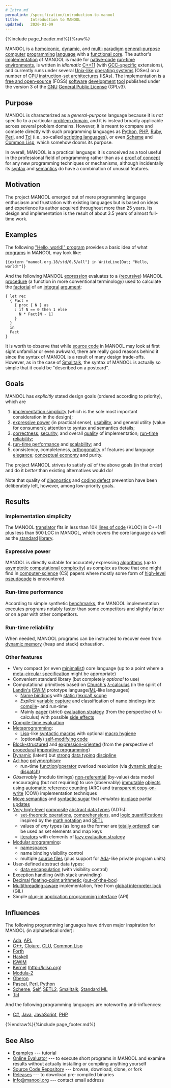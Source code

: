 ```yaml
---
# Intro.md
permalink: /specification/introduction-to-manool
title:     Introduction to MANOOL
updated:   2020-01-09
---
```


{%include page_header.md%}{%raw%}


MANOOL is a [homoiconic][], [dynamic][], and [multi-paradigm][] [general-purpose][] [computer][] [programming][] [language][] with a [functional core][]. The
author's [implementation][] of MANOOL is made for [native-code][] [run-time][] [environments][], is written in *idiomatic* [C++11][] (with [GCC-specific][]
extensions), and currently runs under several [Unix-like][] [operating systems][] (OSes) on a number of [CPU][] [instruction-set architectures][] (ISAs). The
implementation is a [free and open-source][] (FOSS) [software][] [development][] [tool][] published under the version 3 of the [GNU][] [General Public
License][] (GPLv3).

[homoiconic]:                    //en.wikipedia.org/wiki/Homoiconic                           "Wikipedia: Homoiconic"
[dynamic]:                       //en.wikipedia.org/wiki/Dynamic_programming_language         "Wikipedia: Dynamic programming language"
[multi-paradigm]:                //en.wikipedia.org/wiki/Programming_paradigm                 "Wikipedia: Programming paradigm"
[general-purpose]:               //en.wikipedia.org/wiki/General-purpose_programming_language "Wikipedia: General-purpose programming language"
[computer]:                      //en.wikipedia.org/wiki/Computer                             "Wikipedia: Computer"
[programming]:                   //en.wikipedia.org/wiki/Computer_programming                 "Wikipedia: Computer programming"
[language]:                      //en.wikipedia.org/wiki/Programming_language                 "Wikipedia: Programming language"
[functional core]:               //en.wikipedia.org/wiki/Functional_programming               "Wikipedia: Functional programming"
[implementation]:                //en.wikipedia.org/wiki/Programming_language_implementation  "Wikipedia: Programming language implementation"
[native-code]:                   //en.wikipedia.org/wiki/Native_code                          "Wikipedia: Native code"
[run-time]:                      //en.wikipedia.org/wiki/Run_time_(program_lifecycle_phase)   "Wikipedia: Run time"
[environments]:                  //en.wikipedia.org/wiki/Runtime_environments                 "Wikipedia: Runtime environments"
[GCC-specific]:                  //en.wikipedia.org/wiki/GNU_Compiler_Collection              "Wikipedia: GNU Compiler Collection"
[Unix-like]:                     //en.wikipedia.org/wiki/Unix-like                            "Wikipedia: Unix-like"
[operating systems]:             //en.wikipedia.org/wiki/Operating_systems                    "Wikipedia: Operating systems"
[CPU]:                           //en.wikipedia.org/wiki/Central_processing_unit              "Wikipedia: Central processing unit"
[instruction-set architectures]: //en.wikipedia.org/wiki/Instruction_set_architectures        "Wikipedia: Instruction set architectures"
[free and open-source]:          //en.wikipedia.org/wiki/Free_and_open-source                 "Wikipedia: Free and open-source"
[software]:                      //en.wikipedia.org/wiki/Software                             "Wikipedia: Software"
[development]:                   //en.wikipedia.org/wiki/Software_development                 "Wikipedia: Software development"
[tool]:                          //en.wikipedia.org/wiki/Development_tool                     "Wikipedia: Development tool"
[GNU]:                           //en.wikipedia.org/wiki/GNU_Project                          "Wikipedia: GNU Project"
[General Public License]:        //en.wikipedia.org/wiki/General_Public_License               "Wikipedia: General Public License"


Purpose
----------------------------------------------------------------------------------------------------------------------------------------------------------------

MANOOL is characterized as a _general-purpose_ language because it is *not* specific to a particular [problem domain][], and it is instead broadly applicable
across several problem domains. However, it is meant to compare and compete directly with such programming languages as [Python], [PHP], [Ruby], [Perl], and
[Tcl][] (i.e., so-called [scripting languages][]), or even [Scheme] and [Common Lisp], which somehow dooms its purpose.

In overall, MANOOL is a practical language: it is conceived as a tool useful in the professional field of programming rather than as a [proof of concept][] for
any new programming techniques or mechanisms, although incidentally its [syntax][] and [semantics][] do have a combination of unusual features.

[problem domain]:      //en.wikipedia.org/wiki/Problem_domain                 "Wikipedia: Problem domain"
[scripting languages]: //en.wikipedia.org/wiki/Scripting_languages            "Wikipedia: Scripting languages"
[proof of concept]:    //en.wikipedia.org/wiki/Proof_of_concept               "Wikipedia: Proof of concept"
[syntax]:              //en.wikipedia.org/wiki/Syntax_(programming_languages) "Wikipedia: Syntax"
[semantics]:           //en.wikipedia.org/wiki/Semantics_(computer_science)   "Wikipedia: Semantics"


Motivation
----------------------------------------------------------------------------------------------------------------------------------------------------------------

The project MANOOL emerged out of mere programming language enthusiasm and frustration with existing languages but is based on ideas and experience its author
acquired throughout more than 25 years. Its design and implementation is the result of about 3.5 years of almost full-time work.


Examples
----------------------------------------------------------------------------------------------------------------------------------------------------------------

The following ["Hello, world!" program][] provides a basic idea of what [programs][] in MANOOL may look like:

    {{extern "manool.org.18/std/0.5/all"} in WriteLine[Out; "Hello, world!"]}

And the following MANOOL [expression][] evaluates to a ([recursive][]) MANOOL [procedure][] (a function in more conventional terminology) used to calculate the
[factorial][] of an [integral][] [argument][]:

    { let rec
      { Fact =
        { proc { N } as
        : if N == 0 then 1 else
          N * Fact[N - 1]
        }
      }
      in
      Fact
    }

It is worth to observe that while [source code][] in MANOOL may look at first sight unfamiliar or even awkward, there are really good reasons behind it since
the syntax of MANOOL is a result of many design trade-offs. However, as in the case of [Smalltalk], the syntax of MANOOL is actually so simple that it could be
"described on a postcard".

["Hello, world!" program]: //en.wikipedia.org/wiki/%22Hello,_World!%22_program     "Wikipedia: &ldquo;Hello, World!&rdquo; program"
[programs]:                //en.wikipedia.org/wiki/Computer_programs               "Wikipedia: Computer programs"
[expression]:              //en.wikipedia.org/wiki/Expression_(computer_science)   "Wikipedia: Expression"
[recursive]:               //en.wikipedia.org/wiki/Recursive_(computer_science)    "Wikipedia: Recursive"
[procedure]:               //en.wikipedia.org/wiki/Procedure_(computer_science)    "Wikipedia: Procedure"
[factorial]:               //en.wikipedia.org/wiki/Factorial                       "Wikipedia: Factorial"
[integral]:                //en.wikipedia.org/wiki/Integer                         "Wikipedia: Integer"
[argument]:                //en.wikipedia.org/wiki/Argument_(computer_programming) "Wikipedia: Argument"
[source code]:             //en.wikipedia.org/wiki/Source_code                     "Wikipedia: Source code"


Goals
----------------------------------------------------------------------------------------------------------------------------------------------------------------

MANOOL has *explicitly* stated design goals (ordered according to priority), which are
  1. [implementation simplicity][] (which is the sole most important consideration in the design);
  2. [expressive power][] (in practical sense), [usability][], and general utility (value for consumers); attention to syntax and semantics details;
  3. [correctness][], [security][], and overall [quality][] of implementation; [run-time reliability][];
  4. [run-time performance][] and [scalability][]; and
  5. consistency, completeness, [orthogonality][] of features and language [elegance][]; [conceptual economy][] and purity.

The project MANOOL strives to satisfy *all* of the above goals (in that order) and do it *better* than existing alternatives would do!

Note that quality of [diagnostics][] and [coding defect][] prevention have been deliberately left, however, among low-priority goals.

[implementation simplicity]: //en.wikipedia.org/wiki/Worse_is_better                     "Wikipedia: Worse is better"
[expressive power]:          //en.wikipedia.org/wiki/Expressive_power_(computer_science) "Wikipedia: Expressive power"
[usability]:                 //en.wikipedia.org/wiki/Usability                           "Wikipedia: Usability"
[correctness]:               //en.wikipedia.org/wiki/Correctness_(computer_science)      "Wikipedia: Correctness"
[security]:                  //en.wikipedia.org/wiki/Secure_coding                       "Wikipedia: Secure coding"
[quality]:                   //en.wikipedia.org/wiki/Software_quality                    "Wikipedia: Software quality"
[run-time reliability]:      //en.wikipedia.org/wiki/Reliability_engineering             "Wikipedia: Reliability engineering"
[run-time performance]:      //en.wikipedia.org/wiki/Benchmark_(computing)               "Wikipedia: Benchmark"
[scalability]:               //en.wikipedia.org/wiki/Scalability                         "Wikipedia: Scalability"
[orthogonality]:             //en.wikipedia.org/wiki/Orthogonality_(programming)         "Wikipedia: Orthogonality"
[elegance]:                  //en.wikipedia.org/wiki/Elegance                            "Wikipedia: Elegance"
[conceptual economy]:        //en.wikipedia.org/wiki/Occam%27s_razor                     "Wikipedia: Occam's razor"
[diagnostics]:               //en.wikipedia.org/wiki/Diagnostics                         "Wikipedia: Diagnostics"
[coding defect]:             //en.wikipedia.org/wiki/Software_defect                     "Wikipedia: Software defect"


Results
----------------------------------------------------------------------------------------------------------------------------------------------------------------

### Implementation simplicity
The MANOOL [translator][] fits in less than 10K [lines of code][] (KLOC) in C++11 plus less than 500 LOC in MANOOL, which covers the core language as well as
the [standard][] [library][].

[translator]:    //en.wikipedia.org/wiki/Translator_(computing) "Wikipedia: Translator"
[lines of code]: //en.wikipedia.org/wiki/Lines_of_code          "Wikipedia: Lines of code"
[standard]:      //en.wikipedia.org/wiki/Standard_library       "Wikipedia: Standard library"
[library]:       //en.wikipedia.org/wiki/Library_(computing)    "Wikipedia: Library"

### Expressive power
MANOOL is directly suitable for accurately expressing [algorithms][] (*up to* [asymptotic computational complexity][]) as complex as those that one might find
in [computer-science][] (CS) papers where mostly some form of [high-level][] [pseudocode][] is encountered.

[algorithms]:                          //en.wikipedia.org/wiki/Algorithms                          "Wikipedia: Algorithms"
[asymptotic computational complexity]: //en.wikipedia.org/wiki/Asymptotic_computational_complexity "Wikipedia: Asymptotic computational complexity"
[computer-science]:                    //en.wikipedia.org/wiki/Computer_science                    "Wikipedia: Computer science"
[high-level]:                          //en.wikipedia.org/wiki/High-level_programming_language     "Wikipedia: High-level programming language"
[pseudocode]:                          //en.wikipedia.org/wiki/Pseudocode                          "Wikipedia: Pseudocode"

### Run-time performance
According to simple synthetic [benchmarks][], the MANOOL implementation executes programs notably faster than some competitors and slightly faster or on a par
with other competitors.

[benchmarks]: //en.wikipedia.org/wiki/Benchmark_(computing) "Wikipedia: Benchmark"

### Run-time reliability
When needed, MANOOL programs can be instructed to recover even from [dynamic memory][] (heap and stack) exhaustion.

[dynamic memory]: //en.wikipedia.org/wiki/Dynamic_memory "Wikipedia: Dynamic memory"

### Other features
* Very compact (or even [minimalist][]) core language (up to a point where a [meta-circular specification][] might be appropriate)
* Convenient standard library (but completely *optional* to use)
* Computational primitives based on [Church's][] [&lambda;-calculus][] (in the spirit of [Landin's][] [ISWIM] prototype language/[ML]-like languages)
    - [Name bindings][] with [static (lexical) scope][]
    - *Explicit* [variable capture][] and classification of name bindings into [compile][compile-time]- and run-time
    - Mainly [eager][] (strict) [evaluation strategy][] (from the perspective of &lambda;-calculus) with possible [side effects][]
* [Compile-time evaluation][]
* [Metaprogramming][]:
    - [Lisp]-like [syntactic macros][] with optional [macro hygiene][]
    - (optionally) [self-modifying code][]
* [Block-structured][] and [expression-oriented][] (from the perspective of [procedural][] [imperative programming][])
* [Dynamic][dynamic typing] (latent) but [strong][strong typing] [data typing][] [discipline][typing discipline]
* [Ad-hoc][ad-hoc polymorphism] [polymorphism][]:
    - run-time [function][function overload]/[operator][operator overload] overload resolution (via [dynamic single-dispatch][])
* *Observably* (modulo timings) [non-referential][] (by-value) data model encouraging (but not requiring) to use (observably) [immutable][] [objects][] using
  [automatic reference counting][] (ARC) and [transparent copy-on-write][] (COW) implementation techniques
* [Move semantics][] and [syntactic sugar][] that *emulates* [in-place][in-place updates] partial [updates][]
* [Very high-level][] [composite][composite types] [abstract data types][] (ADTs):
    - [set-theoretic operations][], [comprehensions][], and [logic quantifications][] inspired by the [math notation][] and [SETL]
    - values of *any* types (as long as the former are [totally ordered][]) can be used as set elements and map keys
    - [iterators][] with elements of [lazy evaluation strategy][]
* [Modular programming][]:
    - [namespaces][]
    - name binding visibility control
    - multiple [source files][] (plus support for [Ada]-like private program units)
* User-defined abstract data types:
    - [data encapsulation][] (with visibility control)
* [Exception handling][] (with stack unwinding)
* [Decimal][] [floating-point arithmetic][] ([out-of-the-box][])
* [Multithreading-aware][] implementation, free from [global interpreter lock][] (GIL)
* Simple [plug-in][] [application programming interface][] (API)

[minimalist]:                         //en.wikipedia.org/wiki/Minimalism_(computing)                   "Wikipedia: Minimalism"
[meta-circular specification]:        //en.wikipedia.org/wiki/Meta-circular_evaluator                  "Wikipedia: Meta-circular evaluator"
[Church's]:                           //en.wikipedia.org/wiki/Alonzo_Church                            "Wikipedia: Alonzo Church"
[&lambda;-calculus]:                  //en.wikipedia.org/wiki/&lambda;-calculus                        "Wikipedia: &lambda;-calculus"
[Landin's]:                           //en.wikipedia.org/wiki/Peter_Landin                             "Wikipedia: Peter Landin"
[Name bindings]:                      //en.wikipedia.org/wiki/Name_binding                             "Wikipedia: Name binding"
[static (lexical) scope]:             //en.wikipedia.org/wiki/Static_scope                             "Wikipedia: Static scope"
[variable capture]:                   //en.wikipedia.org/wiki/Closure_(computer_programming)           "Wikipedia: Closure"
[compile-time]:                       //en.wikipedia.org/wiki/Compile-time                             "Wikipedia: Compile-time"
[eager]:                              //en.wikipedia.org/wiki/Eager_evaluation                         "Wikipedia: Eager evaluation"
[evaluation strategy]:                //en.wikipedia.org/wiki/Evaluation_strategy                      "Wikipedia: Evaluation strategy"
[side effects]:                       //en.wikipedia.org/wiki/Side_effect_(computer_science)           "Wikipedia: Side effect"
[Compile-time evaluation]:            //en.wikipedia.org/wiki/General_constant_expressions             "Wikipedia: General constant expressions"
[Metaprogramming]:                    //en.wikipedia.org/wiki/Metaprogramming                          "Wikipedia: Metaprogramming"
[syntactic macros]:                   //en.wikipedia.org/wiki/Macro_(computer_science)                 "Wikipedia: Macro"
[macro hygiene]:                      //en.wikipedia.org/wiki/Hygienic_macro                           "Wikipedia: Hygienic macro"
[self-modifying code]:                //en.wikipedia.org/wiki/Self-modifying_code                      "Wikipedia: Self-modifying code"
[Block-structured]:                   //en.wikipedia.org/wiki/Block_(programming)                      "Wikipedia: Block"
[expression-oriented]:                //en.wikipedia.org/wiki/Expression-oriented_programming_language "Wikipedia: Expression-oriented programming language"
[procedural]:                         //en.wikipedia.org/wiki/Procedural_programming                   "Wikipedia: Procedural programming"
[imperative programming]:             //en.wikipedia.org/wiki/Imperative_programming                   "Wikipedia: Imperative programming"
[dynamic typing]:                     //en.wikipedia.org/wiki/Latent_typing                            "Wikipedia: Latent typing"
[strong typing]:                      //en.wikipedia.org/wiki/Strong_typing                            "Wikipedia: Strong typing"
[data typing]:                        //en.wikipedia.org/wiki/Data_typing                              "Wikipedia: Data typing"
[typing discipline]:                  //en.wikipedia.org/wiki/Type_system                              "Wikipedia: Type system"
[ad-hoc polymorphism]:                //en.wikipedia.org/wiki/Ad-hoc_polymorphism                      "Wikipedia: Ad-hoc polymorphism"
[polymorphism]:                       //en.wikipedia.org/wiki/Polymorphism_(computer_science)          "Wikipedia: Polymorphism"
[function overload]:                  //en.wikipedia.org/wiki/Function_overloading                     "Wikipedia: Function overloading"
[operator overload]:                  //en.wikipedia.org/wiki/Operator_overloading                     "Wikipedia: Operator overloading"
[dynamic single-dispatch]:            //en.wikipedia.org/wiki/Dynamic_dispatch                         "Wikipedia: Dynamic dispatch"
[non-referential]:                    //en.wikipedia.org/wiki/Reference_(computer_science)             "Wikipedia: Reference"
[immutable]:                          //en.wikipedia.org/wiki/Immutable_object                         "Wikipedia: Immutable object"
[objects]:                            //en.wikipedia.org/wiki/Object_(computer_science)                "Wikipedia: Object"
[automatic reference counting]:       //en.wikipedia.org/wiki/Reference_counting                       "Wikipedia: Reference counting"
[transparent copy-on-write]:          //en.wikipedia.org/wiki/Copy-on-write                            "Wikipedia: Copy-on-write"
[Move semantics]:                     //en.wikipedia.org/wiki/C%2B%2B11                                "Wikipedia: C++11"
[syntactic sugar]:                    //en.wikipedia.org/wiki/Syntactic_sugar                          "Wikipedia: Syntactic sugar"
[in-place updates]:                   //en.wikipedia.org/wiki/Persistent_data_structure                "Wikipedia: Persistent data structure"
[updates]:                            //en.wikipedia.org/wiki/Assignment_(computer_science)            "Wikipedia: Assignment"
[Very high-level]:                    //en.wikipedia.org/wiki/Very_high-level_programming_language     "Wikipedia: Very high-level programming language"
[composite types]:                    //en.wikipedia.org/wiki/Composite_data_type                      "Wikipedia: Composite data type"
[abstract data types]:                //en.wikipedia.org/wiki/Abstract_data_types                      "Wikipedia: Abstract data types"
[set-theoretic operations]:           //en.wikipedia.org/wiki/Set_theoretic_programming                "Wikipedia: Set theoretic programming"
[comprehensions]:                     //en.wikipedia.org/wiki/List_comprehensions                      "Wikipedia: List comprehensions"
[logic quantifications]:              //en.wikipedia.org/wiki/Quantification_(logic)                   "Wikipedia: Quantification"
[math notation]:                      //en.wikipedia.org/wiki/Set-builder_notation                     "Wikipedia: Set-builder notation"
[totally ordered]:                    //en.wikipedia.org/wiki/Totally_ordered                          "Wikipedia: Totally ordered"
[iterators]:                          //en.wikipedia.org/wiki/Iterators                                "Wikipedia: Iterators"
[lazy evaluation strategy]:           //en.wikipedia.org/wiki/Lazy_evaluation                          "Wikipedia: Lazy evaluation"
[Modular programming]:                //en.wikipedia.org/wiki/Modular_programming                      "Wikipedia: Modular programming"
[namespaces]:                         //en.wikipedia.org/wiki/Namespaces                               "Wikipedia: Namespaces"
[source files]:                       //en.wikipedia.org/wiki/Source_files                             "Wikipedia: Source files"
[data encapsulation]:                 //en.wikipedia.org/wiki/Encapsulation_(computer_programming)     "Wikipedia: Encapsulation"
[Exception handling]:                 //en.wikipedia.org/wiki/Exception_handling                       "Wikipedia: Exception handling"
[Decimal]:                            //en.wikipedia.org/wiki/Decimal_floating-point                   "Wikipedia: Decimal floating-point"
[floating-point arithmetic]:          //en.wikipedia.org/wiki/Floating-point_arithmetic                "Wikipedia: Floating-point arithmetic"
[out-of-the-box]:                     //en.wikipedia.org/wiki/Out_of_the_box_(feature)                 "Wikipedia: Out of the box"
[Multithreading-aware]:               //en.wikipedia.org/wiki/Thread_(computing)                       "Wikipedia: Thread"
[global interpreter lock]:            //en.wikipedia.org/wiki/Global_interpreter_lock                  "Wikipedia: Global interpreter lock"
[plug-in]:                            //en.wikipedia.org/wiki/Plug-in_(computing)                      "Wikipedia: Plug-in"
[application programming interface]:  //en.wikipedia.org/wiki/Application_programming_interface        "Wikipedia: Application programming interface"


Influences
----------------------------------------------------------------------------------------------------------------------------------------------------------------

The following programming languages have driven major inspiration for MANOOL (in alphabetical order):
  * [Ada], [APL]
  * [C++], [Clojure], [CLU], [Common Lisp]
  * [Forth]
  * [Haskell]
  * [ISWIM]
  * [Kernel][] (<http://klisp.org>)
  * [Modula-2]
  * [Oberon]
  * [Pascal], [Perl], [Python]
  * [Scheme], [Self], [SETL2], [Smalltalk], [Standard ML]
  * [Tcl]

  And the following programming languages are noteworthy anti-influences:
  * [C#], [Java], [JavaScript], [PHP]

[Ada]:         //en.wikipedia.org/wiki/Ada_(programming_language)     "Wikipedia: Ada"
[APL]:         //en.wikipedia.org/wiki/APL_(programming_language)     "Wikipedia: APL"
[C++]:         //en.wikipedia.org/wiki/C%2B%2B                        "Wikipedia: C++"
[C++11]:       //en.wikipedia.org/wiki/C%2B%2B11                      "Wikipedia: C++11"
[Clojure]:     //en.wikipedia.org/wiki/Clojure                        "Wikipedia: Clojure"
[CLU]:         //en.wikipedia.org/wiki/CLU_(programming_language)     "Wikipedia: CLU"
[Common Lisp]: //en.wikipedia.org/wiki/Common_Lisp                    "Wikipedia: Common Lisp"
[Forth]:       //en.wikipedia.org/wiki/Forth_(programming_language)   "Wikipedia: Forth"
[Haskell]:     //en.wikipedia.org/wiki/Haskell_(programming_language) "Wikipedia: Haskell"
[ISWIM]:       //en.wikipedia.org/wiki/ISWIM                          "Wikipedia: ISWIM"
[Kernel]:      //en.wikipedia.org/wiki/Kernel_(programming_language)  "Wikipedia: Kernel"
[Lisp]:        //en.wikipedia.org/wiki/Lisp_(programming_language)    "Wikipedia: Lisp"
[ML]:          //en.wikipedia.org/wiki/ML_(programming_language)      "Wikipedia: ML"
[Modula-2]:    //en.wikipedia.org/wiki/Modula-2                       "Wikipedia: Modula-2"
[Oberon]:      //en.wikipedia.org/wiki/Oberon_(programming_language)  "Wikipedia: Oberon"
[Pascal]:      //en.wikipedia.org/wiki/Pascal_(programming_language)  "Wikipedia: Pascal"
[Perl]:        //en.wikipedia.org/wiki/Perl                           "Wikipedia: Perl"
[Python]:      //en.wikipedia.org/wiki/Python_(programming_language)  "Wikipedia: Python"
[Ruby]:        //en.wikipedia.org/wiki/Ruby_(programming_language)    "Wikipedia: Ruby"
[Scheme]:      //en.wikipedia.org/wiki/Scheme_(programming_language)  "Wikipedia: Scheme"
[Self]:        //en.wikipedia.org/wiki/Self_(programming_language)    "Wikipedia: Self"
[SETL]:        //en.wikipedia.org/wiki/SETL                           "Wikipedia: SETL"
[SETL2]:       //en.wikipedia.org/wiki/SETL                           "Wikipedia: SETL"
[Smalltalk]:   //en.wikipedia.org/wiki/Smalltalk                      "Wikipedia: Smalltalk"
[Standard ML]: //en.wikipedia.org/wiki/Standard_ML                    "Wikipedia: Standard ML"
[Tcl]:         //en.wikipedia.org/wiki/Tcl                            "Wikipedia: Tcl"
[C#]:          //en.wikipedia.org/wiki/C_Sharp_(programming_language) "Wikipedia: C#"
[Java]:        //en.wikipedia.org/wiki/Java_(programming_language)    "Wikipedia: Java"
[JavaScript]:  //en.wikipedia.org/wiki/JavaScript                     "Wikipedia: JavaScript"
[PHP]:         //en.wikipedia.org/wiki/PHP                            "Wikipedia: PHP"


{%endraw%}{%include page_footer.md%}

<aside markdown="1">

See Also
========
* [Examples](/tutorial/lesson-1) --- tutorial
* [Online Evaluator](/eval) --- to execute short programs in MANOOL and examine results without actually installing or compiling anything yourself
* [Source Code Repository](//github.com/rusini/manool "to GitHub&hellip;") --- browse, download, clone, or fork
* [Releases](//github.com/rusini/manool/releases "to GitHub&hellip;") --- to download pre-compiled binaries
* <info@manool.org> --- contact email address

</aside>
